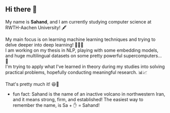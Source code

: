 ## Hi there 👋

My name is **Sahand**, and I am currently studying computer science at RWTH-Aachen University! 🖋️    

My main focus is on learning machine learning techniques and trying to delve deeper into deep learning! 👨🏻‍💻    
I am working on my thesis in NLP, playing with some embedding models, and huge multilingual datasets on some pretty powerful supercomputers... 📝     
I'm trying to apply what I've learned in theory during my studies into solving practical problems, hopefully conducting meaningful research. 📊📈     

That's pretty much it! 😆👋    

- fun fact: Sahand is the name of an inactive volcano in northwestern Iran, and it means strong, firm, and established! The easiest way to remember the name, is Sa + ✋ = Sahand!    


<!--
**Sahand-rdl/Sahand-rdl** is a ✨ _special_ ✨ repository because its `README.md` (this file) appears on your GitHub profile.

Here are some ideas to get you started:

- 🔭 I’m currently working on ...
- 🌱 I’m currently learning ...
- 👯 I’m looking to collaborate on ...
- 🤔 I’m looking for help with ...
- 💬 Ask me about ...
- 📫 How to reach me: ...
- 😄 Pronouns: ...
- ⚡ Fun fact: ...
-->
